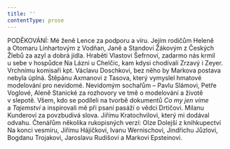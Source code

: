 ```yaml
---
title: ''
contentType: prose
---
```


PODĚKOVÁNÍ: Mé ženě Lence za podporu a víru. Jejím rodičům Heleně a Otomaru Linhartovým z Vodňan, Janě a Standovi Žákovým z Českých Žlebů za azyl a dobrá jídla. Hraběti Vlastovi Šefrnovi, zadarmo nás krmil u sebe v hospůdce Na Lázni u Chelčic, kam kdysi chodívali Zrzavý i Zeyer. Vrchnímu komisaři kpt. Václavu Doschkovi, bez něho by Markova postava nebyla úplná. Štěpánu Axmanovi z Tasova, který vymyslel hmatové modelování pro nevidomé. Nevidomým sochařům – Pavlu Slámovi, Petře Voglové, Aleně Stanické za rozhovory ve tmě o modelování a životě v slepotě. Všem, kdo se podíleli na tvorbě dokumentů _Co my jen víme_ a _Tajemství_ a inspirovali mě při psaní pasáží o vědci Drtičovi. Milanu Kunderovi za povzbudivá slova. Jiřímu Kratochvilovi, který mi dodával odvahu. Čtenářům několika rukopisných verzí: Olze Dolejší z knihkupectví Na konci vesmíru, Jiřímu Hájíčkovi, Ivanu Wernischovi, Jindřichu Jůzlovi, Bogdanu Trojakovi, Jaroslavu Rudišovi a Markovi Epsteinovi.
